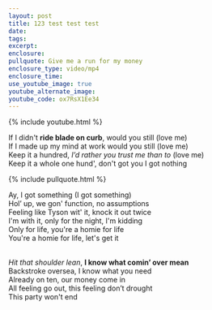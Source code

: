 ```yaml
---
layout: post
title: 123 test test test
date:
tags:
excerpt:
enclosure:
pullquote: Give me a run for my money
enclosure_type: video/mp4
enclosure_time:
use_youtube_image: true
youtube_alternate_image:
youtube_code: ox7RsX1Ee34
---
```



{% include youtube.html %}

If I didn't **ride blade on curb**, would you still (love me)<br>If I made up my mind at work would you still (love me)<br>Keep it a hundred, *I’d rather you trust me than to* (love me)<br>Keep it a whole one hund', don't got you I got nothing

{% include pullquote.html %}

Ay, I got something (I got something)<br>Hol’ up, we gon' function, no assumptions<br>Feeling like Tyson wit' it, knock it out twice<br>I'm with it, only for the night, I'm kidding<br>Only for life, you're a homie for life<br>You're a homie for life, let's get it

<br>*Hit that shoulder lean*, **I know what comin’ over mean**<br>Backstroke oversea, I know what you need<br>Already on ten, our money come in<br>All feeling go out, this feeling don’t drought<br>This party won't end